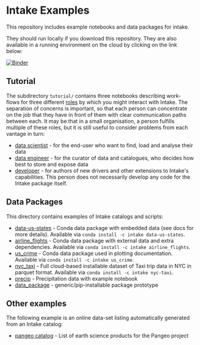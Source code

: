 Intake Examples
===============

This repository includes example notebooks and data packages for intake.

They should run locally if you download this repository. They are also available in a running environment on the cloud by clicking on the link below:

[![Binder](https://mybinder.org/badge_logo.svg)](https://mybinder.org/v2/gh/intake/intake-examples/master)

## Tutorial

The subdirectory `tutorial/` contains three notebooks describing work-flows for three different
[roles](https://intake.readthedocs.io/en/latest/index.html) by which you
might interact with Intake. The separation of concerns is important, so that each person can concentrate on the
job that they have in front of them with clear communication paths between each. It may be that in a small
organisation, a person fulfills multiple of these roles, but it is still useful to consider problems from each
vantage in turn:

* [data scientist](tutorial/data_scientist.ipynb) - for the end-user who want to find, load and analyse their data
* [data engineer](tutorial/data_engineer.ipynb) - for the curator of data and catalogues, who decides how best to
  store and expose data
* [developer](tutorial/dev.ipynb) - for authors of new drivers and other extensions to Intake's capabilities. This
  person does not necessarily develop any code for the Intake package itself.

## Data Packages
This directory contains examples of Intake catalogs and scripts:

* [data-us-states](data-us-states/) - Conda data package with embedded data (see docs for more details). Available
  via `conda install -c intake data-us-states`.
* [airline_flights](airline_flights/) - Conda data package with external data and extra dependencies. Available via
  `conda install -c intake airline_flights`.
* [us_crime](us_crime/) - Conda data package used in plotting documentation. Available
  via `conda install -c intake us_crime`.
* [nyc_taxi](nyc_taxi/) - Full cloud-based installable dataset of Taxi trip data in NYC in parquet format. Available
  via `conda install -c intake nyc-taxi`.
* [precip](precip/) - Precipitation data with example notebook
* [data_package](data_package/) - generic/pip-installable package prototype

## Other examples

The following example is an online data-set listing automatically generated from an Intake
catalog:

* [pangeo catalog](http://pangeo.io/catalog.html) - List of earth science products for the Pangeo project
